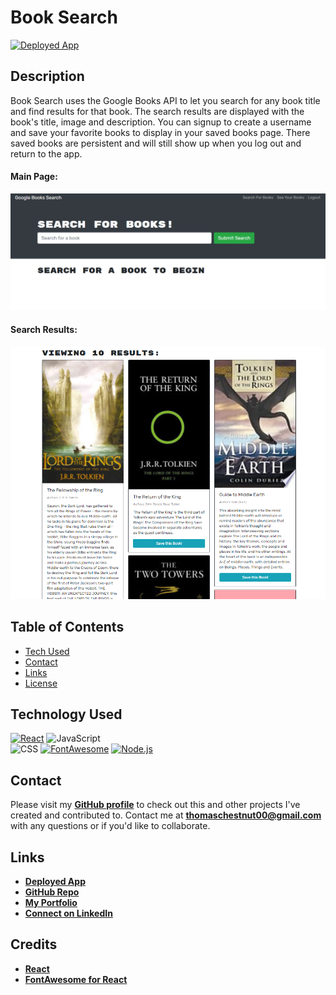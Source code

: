 # Book Search
<a href="https://booksearch-tc.herokuapp.com/">![Deployed App](https://img.shields.io/badge/Deployed%20App-blue.svg)</a> 

## Description
Book Search uses the Google Books API to let you search for any book title and find results for that book. The search results are displayed with the book's title, image and description. You can signup to create a username and save your favorite books to display in your saved books page. There saved books are persistent and will still show up when you log out and return to the app.

#### Main Page:

![Main Page](./client/src/assets/images/screenshot-1.png)

#### Search Results:

![Search Results](./client/src/assets/images/screenshot-2.png)

  ## Table of Contents
  - [Tech Used](#tech-used)
  - [Contact](#contact)
  - [Links](#links)
  - [License](#license)
  
  ## Technology Used
  <a href='https://reactjs.org/'>![React](https://img.shields.io/badge/React-20232A?style=for-the-badge&logo=react&logoColor=61DAFB)</a>
  ![JavaScript](https://img.shields.io/badge/JavaScript-323330?style=for-the-badge&logo=javascript&logoColor=F7DF1E)  
  ![CSS](https://img.shields.io/badge/CSS3-1572B6?style=for-the-badge&logo=css3&logoColor=white)
  <a href='https://fontawesome.com/how-to-use/on-the-web/using-with/react'>![FontAwesome](https://img.shields.io/badge/Font_Awesome-4285F4?style=for-the-badge&logoColor=white)</a>
  <a href='https://nodejs.org/en/'>![Node.js](https://img.shields.io/badge/Node.js-43853D?style=for-the-badge&logo=node.js&logoColor=white)</a>

  
  ## Contact
  Please visit my **[GitHub profile](https://github.com/tchestnut85/)** to check out this and other projects I've created and contributed to.
  Contact me at **thomaschestnut00@gmail.com** with any questions or if you'd like to collaborate.

  ## Links
  - **[Deployed App](https://tchestnut85.github.io/react-portfolio/)**
  - **[GitHub Repo](https://github.com/tchestnut85/react-portfolio)**
  - **[My Portfolio](https://tchestnut85.github.io/react-portfolio)**
  - **[Connect on LinkedIn](https://www.linkedin.com/in/thomas-chestnut)**

  ## Credits
  - **[React](https://reactjs.org/)**
  - **[FontAwesome for React](https://fontawesome.com/how-to-use/on-the-web/using-with/react)**